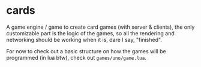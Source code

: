 # cards
A game engine / game to create card games (with server &amp; clients), the only customizable part is the logic of the games, so all the rendering and
networking should be working when it is, dare I say, "finished".

For now to check out a basic structure on how the games will be programmed (in lua btw), check out `games/uno/game.lua`.
